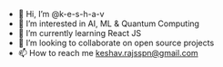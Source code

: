 - 👋 Hi, I’m @k-e-s-h-a-v
- 👀 I’m interested in AI, ML & Quantum Computing
- 🌱 I’m currently learning React JS
- 💞️ I’m looking to collaborate on open source projects
- 📫 How to reach me keshav.rajsspn@gmail.com

<!---
k-e-s-h-a-v/k-e-s-h-a-v is a ✨ special ✨ repository because its `README.md` (this file) appears on your GitHub profile.
You can click the Preview link to take a look at your changes.
--->
